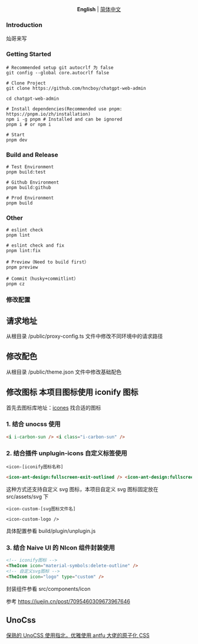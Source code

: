 <p align='center'>
  <b>English</b> | 
  <a href="https://github.com/hncboy/chatgpt-web-admin/blob/main/README.zh-CN.md">简体中文</a>
</p>

### Introduction

灿哥来写

### Getting Started

```shell
# Recommended setup git autocrlf 为 false
git config --global core.autocrlf false

# Clone Project
git clone https://github.com/hncboy/chatgpt-web-admin

cd chatgpt-web-admin

# Install dependencies(Recommended use pnpm: https://pnpm.io/zh/installation)
npm i -g pnpm # Installed and can be ignored
pnpm i # or npm i

# Start
pnpm dev
```

### Build and Release

```shell
# Test Environment
pnpm build:test

# Github Environment
pnpm build:github

# Prod Environment
pnpm build
```

### Other

```shell
# eslint check
pnpm lint

# eslint check and fix
pnpm lint:fix

# Preview（Need to build first）
pnpm preview

# Commit（husky+commitlint）
pnpm cz
```

### 修改配置

## 请求地址

从根目录 /public/proxy-config.ts 文件中修改不同环境中的请求路径

## 修改配色

从根目录 /public/theme.json 文件中修改基础配色

## 修改图标 本项目图标使用 iconify 图标

首先去图标库地址：[icones](https://icones.js.org/) 找合适的图标

### 1. 结合 unocss 使用

```html
<i i-carbon-sun /> <i class="i-carbon-sun" />
```

### 2. 结合插件 unplugin-icons 自定义标签使用

`<icon-[iconify图标名称]`

```html
<icon-ant-design:fullscreen-exit-outlined /> <icon-ant-design:fullscreen-outlined />
```

这种方式还支持自定义 svg 图标，本项目自定义 svg 图标固定放在 src/assets/svg 下

`<icon-custom-[svg图标文件名]`

```
<icon-custom-logo />
```

具体配置参看 build/plugin/unplugin.js

### 3. 结合 Naive UI 的 NIcon 组件封装使用

```html
<!-- iconify图标 -->
<TheIcon icon="material-symbols:delete-outline" />
<!-- 自定义svg图标 -->
<TheIcon icon="logo" type="custom" />
```

封装组件参看 src/components/icon

参考 https://juejin.cn/post/7095460309673967646

## UnoCss

[保熟的 UnoCSS 使用指北，优雅使用 antfu 大佬的原子化 CSS](https://juejin.cn/post/7142466784971456548)
